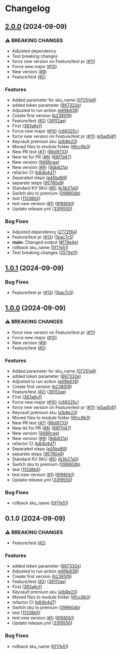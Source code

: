 # Changelog

## [2.0.0](https://github.com/yvesfso/sbx-terraform-module/compare/sbx-terraform-module-v1.0.1...sbx-terraform-module-v2.0.0) (2024-09-09)


### ⚠ BREAKING CHANGES

* Adjusted dependency
* Test breaking changes
* force new version on Feature/test pr ([#11](https://github.com/yvesfso/sbx-terraform-module/issues/11))
* Force new major ([#10](https://github.com/yvesfso/sbx-terraform-module/issues/10))
* New version ([#9](https://github.com/yvesfso/sbx-terraform-module/issues/9))
* Feature/test ([#2](https://github.com/yvesfso/sbx-terraform-module/issues/2))

### Features

* Added parameter for sku_name ([07251e8](https://github.com/yvesfso/sbx-terraform-module/commit/07251e8ced8a9facac3f548f1da81e4149599b11))
* added token parameter ([867332e](https://github.com/yvesfso/sbx-terraform-module/commit/867332eb3cd80693fe25a01cd5961447175467ab))
* Adjusted to run action ([e69b839](https://github.com/yvesfso/sbx-terraform-module/commit/e69b839eec8121ed58e21c0c33e17cb78291121f))
* Create first version ([b2385f9](https://github.com/yvesfso/sbx-terraform-module/commit/b2385f9452669950f16198ed7652f42369859540))
* Feature/test ([#2](https://github.com/yvesfso/sbx-terraform-module/issues/2)) ([391f2ae](https://github.com/yvesfso/sbx-terraform-module/commit/391f2aeea15c6a6b2dc6cb8e2ce06c5df0a38ff8))
* First ([383a6cf](https://github.com/yvesfso/sbx-terraform-module/commit/383a6cf399f80d9c90c6d09469125d801c69c9b5))
* Force new major ([#10](https://github.com/yvesfso/sbx-terraform-module/issues/10)) ([c68325c](https://github.com/yvesfso/sbx-terraform-module/commit/c68325c9835c7c5bf58d323f4929db53ed3c28e7))
* force new version on Feature/test pr ([#11](https://github.com/yvesfso/sbx-terraform-module/issues/11)) ([e5ad54f](https://github.com/yvesfso/sbx-terraform-module/commit/e5ad54fcabd845c462dba2bccbb4354a417b97ad))
* Keyvault premium sku ([a1b8e23](https://github.com/yvesfso/sbx-terraform-module/commit/a1b8e236c8d9f92367634987353427b091b260d5))
* Moved files to module folder ([6fcc9b3](https://github.com/yvesfso/sbx-terraform-module/commit/6fcc9b3459bd3f4891d5c1c7245c44d829150645))
* New PR test ([#7](https://github.com/yvesfso/sbx-terraform-module/issues/7)) ([86d9733](https://github.com/yvesfso/sbx-terraform-module/commit/86d973344b56fbf479ba43e704874ebc5931401f))
* New tst for PR ([#8](https://github.com/yvesfso/sbx-terraform-module/issues/8)) ([68f7d47](https://github.com/yvesfso/sbx-terraform-module/commit/68f7d47b764d97a832dfc16e364fb4f4c8957d8c))
* New version ([9489cee](https://github.com/yvesfso/sbx-terraform-module/commit/9489ceeab3431a865fb4f113da5facdb4fc29161))
* New version ([#9](https://github.com/yvesfso/sbx-terraform-module/issues/9)) ([9db821a](https://github.com/yvesfso/sbx-terraform-module/commit/9db821abca1f0ab5080384e68f30ef38b80dd309))
* refactor CI ([b84b4d7](https://github.com/yvesfso/sbx-terraform-module/commit/b84b4d7e62f586f3657e951f9fe91fd893feb5c7))
* Separated steps ([e45bd89](https://github.com/yvesfso/sbx-terraform-module/commit/e45bd895466540900bf220a8cf8fb3e0075ab239))
* separete steps ([95780e9](https://github.com/yvesfso/sbx-terraform-module/commit/95780e9d1b11ad718389e018314612e65c2ac795))
* Standard KV SKU ([#5](https://github.com/yvesfso/sbx-terraform-module/issues/5)) ([b3b27a0](https://github.com/yvesfso/sbx-terraform-module/commit/b3b27a0489aa2c5ffe1bf1a3caed16a0d04accab))
* Switch sku to premium ([09960db](https://github.com/yvesfso/sbx-terraform-module/commit/09960dbda915cd0b2b2640d8506e44897cc16d14))
* test ([11338b5](https://github.com/yvesfso/sbx-terraform-module/commit/11338b55d98dbf38f65fd57bf443891c974bc1e9))
* test new version ([#1](https://github.com/yvesfso/sbx-terraform-module/issues/1)) ([6f880b1](https://github.com/yvesfso/sbx-terraform-module/commit/6f880b164aac29449ec4153871dbc0ecab78e1a1))
* Update release.yml ([33f9550](https://github.com/yvesfso/sbx-terraform-module/commit/33f95504c95f02ecb5a2e2f141d092f4ccf9f426))


### Bug Fixes

* Adjusted dependency ([2772f84](https://github.com/yvesfso/sbx-terraform-module/commit/2772f84ab7f201a7c6027c269f67edf0f6cc7137))
* Feature/test pr ([#13](https://github.com/yvesfso/sbx-terraform-module/issues/13)) ([1bac7c5](https://github.com/yvesfso/sbx-terraform-module/commit/1bac7c5948141afaedae9c84a4dad052a98ed3ab))
* **main:** Changed output ([8f78e4e](https://github.com/yvesfso/sbx-terraform-module/commit/8f78e4ee4d6e06943070eb1907e7cadd4123d23d))
* rollback sku_name ([5f17e51](https://github.com/yvesfso/sbx-terraform-module/commit/5f17e51b03c0c72f51a2285d2374ca362e9d7070))
* Test breaking changes ([3579e11](https://github.com/yvesfso/sbx-terraform-module/commit/3579e112d81c455302612775b3564cf36eb61b1e))

## [1.0.1](https://github.com/yvesfso/sbx-terraform-module/compare/v1.0.0...v1.0.1) (2024-09-09)


### Bug Fixes

* Feature/test pr ([#13](https://github.com/yvesfso/sbx-terraform-module/issues/13)) ([1bac7c5](https://github.com/yvesfso/sbx-terraform-module/commit/1bac7c5948141afaedae9c84a4dad052a98ed3ab))

## [1.0.0](https://github.com/yvesfso/sbx-terraform-module/compare/v0.1.0...v1.0.0) (2024-09-09)


### ⚠ BREAKING CHANGES

* force new version on Feature/test pr ([#11](https://github.com/yvesfso/sbx-terraform-module/issues/11))
* Force new major ([#10](https://github.com/yvesfso/sbx-terraform-module/issues/10))
* New version ([#9](https://github.com/yvesfso/sbx-terraform-module/issues/9))
* Feature/test ([#2](https://github.com/yvesfso/sbx-terraform-module/issues/2))

### Features

* Added parameter for sku_name ([07251e8](https://github.com/yvesfso/sbx-terraform-module/commit/07251e8ced8a9facac3f548f1da81e4149599b11))
* added token parameter ([867332e](https://github.com/yvesfso/sbx-terraform-module/commit/867332eb3cd80693fe25a01cd5961447175467ab))
* Adjusted to run action ([e69b839](https://github.com/yvesfso/sbx-terraform-module/commit/e69b839eec8121ed58e21c0c33e17cb78291121f))
* Create first version ([b2385f9](https://github.com/yvesfso/sbx-terraform-module/commit/b2385f9452669950f16198ed7652f42369859540))
* Feature/test ([#2](https://github.com/yvesfso/sbx-terraform-module/issues/2)) ([391f2ae](https://github.com/yvesfso/sbx-terraform-module/commit/391f2aeea15c6a6b2dc6cb8e2ce06c5df0a38ff8))
* First ([383a6cf](https://github.com/yvesfso/sbx-terraform-module/commit/383a6cf399f80d9c90c6d09469125d801c69c9b5))
* Force new major ([#10](https://github.com/yvesfso/sbx-terraform-module/issues/10)) ([c68325c](https://github.com/yvesfso/sbx-terraform-module/commit/c68325c9835c7c5bf58d323f4929db53ed3c28e7))
* force new version on Feature/test pr ([#11](https://github.com/yvesfso/sbx-terraform-module/issues/11)) ([e5ad54f](https://github.com/yvesfso/sbx-terraform-module/commit/e5ad54fcabd845c462dba2bccbb4354a417b97ad))
* Keyvault premium sku ([a1b8e23](https://github.com/yvesfso/sbx-terraform-module/commit/a1b8e236c8d9f92367634987353427b091b260d5))
* Moved files to module folder ([6fcc9b3](https://github.com/yvesfso/sbx-terraform-module/commit/6fcc9b3459bd3f4891d5c1c7245c44d829150645))
* New PR test ([#7](https://github.com/yvesfso/sbx-terraform-module/issues/7)) ([86d9733](https://github.com/yvesfso/sbx-terraform-module/commit/86d973344b56fbf479ba43e704874ebc5931401f))
* New tst for PR ([#8](https://github.com/yvesfso/sbx-terraform-module/issues/8)) ([68f7d47](https://github.com/yvesfso/sbx-terraform-module/commit/68f7d47b764d97a832dfc16e364fb4f4c8957d8c))
* New version ([9489cee](https://github.com/yvesfso/sbx-terraform-module/commit/9489ceeab3431a865fb4f113da5facdb4fc29161))
* New version ([#9](https://github.com/yvesfso/sbx-terraform-module/issues/9)) ([9db821a](https://github.com/yvesfso/sbx-terraform-module/commit/9db821abca1f0ab5080384e68f30ef38b80dd309))
* refactor CI ([b84b4d7](https://github.com/yvesfso/sbx-terraform-module/commit/b84b4d7e62f586f3657e951f9fe91fd893feb5c7))
* Separated steps ([e45bd89](https://github.com/yvesfso/sbx-terraform-module/commit/e45bd895466540900bf220a8cf8fb3e0075ab239))
* separete steps ([95780e9](https://github.com/yvesfso/sbx-terraform-module/commit/95780e9d1b11ad718389e018314612e65c2ac795))
* Standard KV SKU ([#5](https://github.com/yvesfso/sbx-terraform-module/issues/5)) ([b3b27a0](https://github.com/yvesfso/sbx-terraform-module/commit/b3b27a0489aa2c5ffe1bf1a3caed16a0d04accab))
* Switch sku to premium ([09960db](https://github.com/yvesfso/sbx-terraform-module/commit/09960dbda915cd0b2b2640d8506e44897cc16d14))
* test ([11338b5](https://github.com/yvesfso/sbx-terraform-module/commit/11338b55d98dbf38f65fd57bf443891c974bc1e9))
* test new version ([#1](https://github.com/yvesfso/sbx-terraform-module/issues/1)) ([6f880b1](https://github.com/yvesfso/sbx-terraform-module/commit/6f880b164aac29449ec4153871dbc0ecab78e1a1))
* Update release.yml ([33f9550](https://github.com/yvesfso/sbx-terraform-module/commit/33f95504c95f02ecb5a2e2f141d092f4ccf9f426))


### Bug Fixes

* rollback sku_name ([5f17e51](https://github.com/yvesfso/sbx-terraform-module/commit/5f17e51b03c0c72f51a2285d2374ca362e9d7070))

## 0.1.0 (2024-09-09)


### ⚠ BREAKING CHANGES

* Feature/test ([#2](https://github.com/yvesfso/sbx-terraform-module/issues/2))

### Features

* added token parameter ([867332e](https://github.com/yvesfso/sbx-terraform-module/commit/867332eb3cd80693fe25a01cd5961447175467ab))
* Adjusted to run action ([e69b839](https://github.com/yvesfso/sbx-terraform-module/commit/e69b839eec8121ed58e21c0c33e17cb78291121f))
* Create first version ([b2385f9](https://github.com/yvesfso/sbx-terraform-module/commit/b2385f9452669950f16198ed7652f42369859540))
* Feature/test ([#2](https://github.com/yvesfso/sbx-terraform-module/issues/2)) ([391f2ae](https://github.com/yvesfso/sbx-terraform-module/commit/391f2aeea15c6a6b2dc6cb8e2ce06c5df0a38ff8))
* First ([383a6cf](https://github.com/yvesfso/sbx-terraform-module/commit/383a6cf399f80d9c90c6d09469125d801c69c9b5))
* Keyvault premium sku ([a1b8e23](https://github.com/yvesfso/sbx-terraform-module/commit/a1b8e236c8d9f92367634987353427b091b260d5))
* Moved files to module folder ([6fcc9b3](https://github.com/yvesfso/sbx-terraform-module/commit/6fcc9b3459bd3f4891d5c1c7245c44d829150645))
* refactor CI ([b84b4d7](https://github.com/yvesfso/sbx-terraform-module/commit/b84b4d7e62f586f3657e951f9fe91fd893feb5c7))
* Switch sku to premium ([09960db](https://github.com/yvesfso/sbx-terraform-module/commit/09960dbda915cd0b2b2640d8506e44897cc16d14))
* test ([11338b5](https://github.com/yvesfso/sbx-terraform-module/commit/11338b55d98dbf38f65fd57bf443891c974bc1e9))
* test new version ([#1](https://github.com/yvesfso/sbx-terraform-module/issues/1)) ([6f880b1](https://github.com/yvesfso/sbx-terraform-module/commit/6f880b164aac29449ec4153871dbc0ecab78e1a1))
* Update release.yml ([33f9550](https://github.com/yvesfso/sbx-terraform-module/commit/33f95504c95f02ecb5a2e2f141d092f4ccf9f426))


### Bug Fixes

* rollback sku_name ([5f17e51](https://github.com/yvesfso/sbx-terraform-module/commit/5f17e51b03c0c72f51a2285d2374ca362e9d7070))
